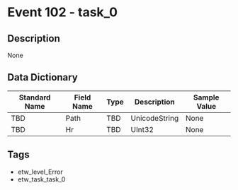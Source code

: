 # Event 102 - task_0

## Description
None

## Data Dictionary
|Standard Name|Field Name|Type|Description|Sample Value|
|---|---|---|---|---|
|TBD|Path|TBD|UnicodeString|None|None|
|TBD|Hr|TBD|UInt32|None|None|

## Tags
* etw_level_Error
* etw_task_task_0